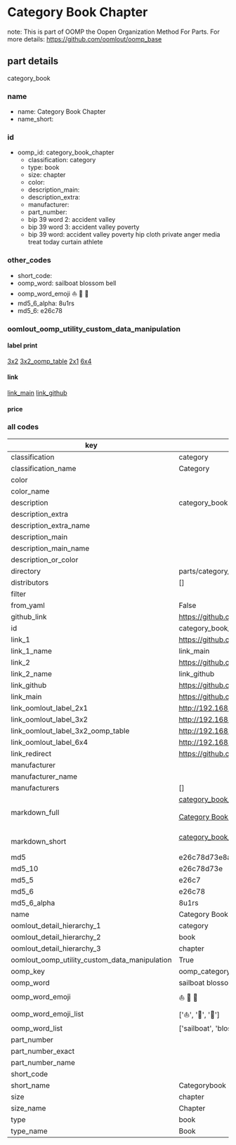 # Category Book Chapter  

note: This is part of OOMP the Oopen Organization Method For Parts. For more details: https://github.com/oomlout/oomp_base

##  part details
  



category_book



### name
* name: Category Book Chapter
* name_short: 
### id
* oomp_id: category_book_chapter
  * classification: category
  * type: book
  * size: chapter
  * color: 
  * description_main: 
  * description_extra: 
  * manufacturer: 
  * part_number: 
  * bip 39 word 2: accident valley
  * bip 39 word 3: accident valley poverty
  * bip 39 word: accident valley poverty hip cloth private anger media treat today curtain athlete

### other_codes
* short_code: 
* oomp_word: sailboat blossom bell
* oomp_word_emoji :sailboat: :blossom: :bell:
* md5_6_alpha: 8u1rs
* md5_6: e26c78






### oomlout_oomp_utility_custom_data_manipulation
#### label print
[3x2](http://192.168.1.245:1112/?label=oomp%208u1rs)
[3x2_oomp_table](http://192.168.1.108:1112/?label=oomp%208u1rs)
[2x1](http://192.168.1.242:1112/?label=oomp%208u1rs)
[6x4](http://192.168.1.55:1112/?label=oomp%208u1rs)    

#### link

[link_main](https://github.com/oomlout/oomlout_oomp_version_1_messy/tree/main/parts/category_book_chapter) [link_github](https://github.com/oomlout/oomlout_oomp_version_1_messy/tree/main/parts/category_book_chapter)                             

#### price







### all codes 
| key | value |  
| --- | --- |  
| classification | category |  
| classification_name | Category |  
| color |  |  
| color_name |  |  
| description | category_book |  
| description_extra |  |  
| description_extra_name |  |  
| description_main |  |  
| description_main_name |  |  
| description_or_color |   |  
| directory | parts/category_book_chapter |  
| distributors | [] |  
| filter |  |  
| from_yaml | False |  
| github_link | https://github.com/oomlout/oomlout_oomp_part_src/tree/main/parts/category_book_chapter |  
| id | category_book_chapter |  
| link_1 | https://github.com/oomlout/oomlout_oomp_version_1_messy/tree/main/parts/category_book_chapter |  
| link_1_name | link_main |  
| link_2 | https://github.com/oomlout/oomlout_oomp_version_1_messy/tree/main/parts/category_book_chapter |  
| link_2_name | link_github |  
| link_github | https://github.com/oomlout/oomlout_oomp_version_1_messy/tree/main/parts/category_book_chapter |  
| link_main | https://github.com/oomlout/oomlout_oomp_version_1_messy/tree/main/parts/category_book_chapter |  
| link_oomlout_label_2x1 | http://192.168.1.242:1112/?label=oomp%208u1rs |  
| link_oomlout_label_3x2 | http://192.168.1.245:1112/?label=oomp%208u1rs |  
| link_oomlout_label_3x2_oomp_table | http://192.168.1.108:1112/?label=oomp%208u1rs |  
| link_oomlout_label_6x4 | http://192.168.1.55:1112/?label=oomp%208u1rs |  
| link_redirect | https://github.com/oomlout/oomlout_oomp_version_1_messy/tree/main/parts/category_book_chapter |  
| manufacturer |  |  
| manufacturer_name |  |  
| manufacturers | [] |  
| markdown_full | [category_book_chapter](none)<br>[](none)<br>[Category Book Chapter](none)<br><br> |  
| markdown_short | [category_book_chapter](none)<br><br> |  
| md5 | e26c78d73e8a6116ac95e6bf523c380b |  
| md5_10 | e26c78d73e |  
| md5_5 | e26c7 |  
| md5_6 | e26c78 |  
| md5_6_alpha | 8u1rs |  
| name | Category Book Chapter |  
| oomlout_detail_hierarchy_1 | category |  
| oomlout_detail_hierarchy_2 | book |  
| oomlout_detail_hierarchy_3 | chapter |  
| oomlout_oomp_utility_custom_data_manipulation | True |  
| oomp_key | oomp_category_book_chapter |  
| oomp_word | sailboat blossom bell |  
| oomp_word_emoji | :sailboat: :blossom: :bell: |  
| oomp_word_emoji_list | [':sailboat:', ':blossom:', ':bell:'] |  
| oomp_word_list | ['sailboat', 'blossom', 'bell'] |  
| part_number |  |  
| part_number_exact |  |  
| part_number_name |  |  
| short_code |  |  
| short_name | Categorybook |  
| size | chapter |  
| size_name | Chapter |  
| type | book |  
| type_name | Book |  
